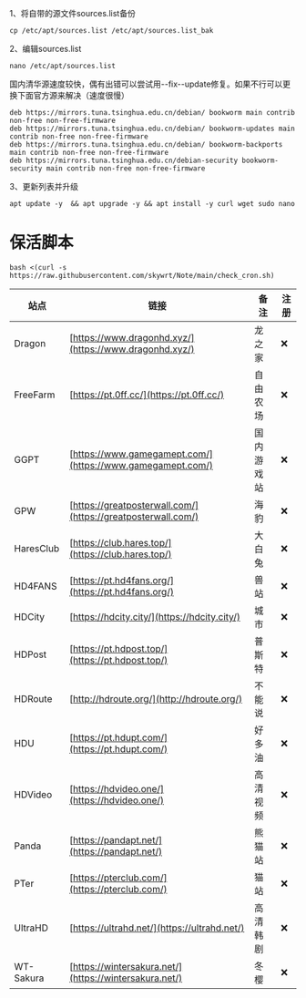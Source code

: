 1、将自带的源文件sources.list备份
```
cp /etc/apt/sources.list /etc/apt/sources.list_bak
```

2、编辑sources.list
```
nano /etc/apt/sources.list
```

国内清华源速度较快，偶有出错可以尝试用--fix--update修复。如果不行可以更换下面官方源来解决（速度很慢）
```
deb https://mirrors.tuna.tsinghua.edu.cn/debian/ bookworm main contrib non-free non-free-firmware
deb https://mirrors.tuna.tsinghua.edu.cn/debian/ bookworm-updates main contrib non-free non-free-firmware
deb https://mirrors.tuna.tsinghua.edu.cn/debian/ bookworm-backports main contrib non-free non-free-firmware
deb https://mirrors.tuna.tsinghua.edu.cn/debian-security bookworm-security main contrib non-free non-free-firmware
```

3、更新列表并升级
```
apt update -y  && apt upgrade -y && apt install -y curl wget sudo nano
```

# 保活脚本
```
bash <(curl -s https://raw.githubusercontent.com/skywrt/Note/main/check_cron.sh)
```

| 站点 | 链接 | 备注 | 注册 |
| ---- | ---- | ---- | ---- |
| Dragon | [https://www.dragonhd.xyz/](https://www.dragonhd.xyz/) |龙之家 | ❌ |
| FreeFarm | [https://pt.0ff.cc/](https://pt.0ff.cc/) |自由农场 | ❌ |
| GGPT | [https://www.gamegamept.com/](https://www.gamegamept.com/) |国内游戏站 | ❌ |
| GPW | [https://greatposterwall.com/](https://greatposterwall.com/) |海豹 | ❌ |
| HaresClub | [https://club.hares.top/](https://club.hares.top/) |大白兔 | ❌ |
| HD4FANS | [https://pt.hd4fans.org/](https://pt.hd4fans.org/) |兽站 | ❌ |
| HDCity | [https://hdcity.city/](https://hdcity.city/) |城市 | ❌ |
| HDPost | [https://pt.hdpost.top/](https://pt.hdpost.top/) |普斯特 | ❌ |
| HDRoute | [http://hdroute.org/](http://hdroute.org/) |不能说 | ❌ |
| HDU | [https://pt.hdupt.com/](https://pt.hdupt.com/) |好多油 | ❌ |
| HDVideo | [https://hdvideo.one/](https://hdvideo.one/) |高清视频 | ❌ |
| Panda | [https://pandapt.net/](https://pandapt.net/) |熊猫站 | ❌ |
| PTer | [https://pterclub.com/](https://pterclub.com/) |猫站 | ❌ |
| UltraHD | [https://ultrahd.net/](https://ultrahd.net/) |高清韩剧 | ❌ |
| WT-Sakura | [https://wintersakura.net/](https://wintersakura.net/) |冬樱 | ❌ |
